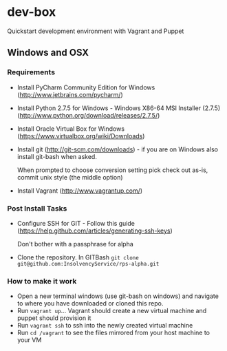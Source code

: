 dev-box
=======

Quickstart development environment with Vagrant and Puppet

## Windows and OSX

### Requirements

- Install PyCharm Community Edition for Windows (http://www.jetbrains.com/pycharm/)
- Install Python 2.7.5 for Windows - Windows X86-64 MSI Installer (2.7.5)  
   (http://www.python.org/download/releases/2.7.5/)
- Install Oracle Virtual Box for Windows (https://www.virtualbox.org/wiki/Downloads)
- Install git (http://git-scm.com/downloads) - if you are on Windows also install git-bash when asked.

  When prompted to choose conversion setting pick check out as-is, commit unix style (the middle option)
- Install Vagrant (http://www.vagrantup.com/)

### Post Install Tasks
- Configure SSH for GIT - Follow this guide (https://help.github.com/articles/generating-ssh-keys)

  Don't bother with a passphrase for alpha
- Clone the repository.  In GITBash `git clone git@github.com:InsolvencyService/rps-alpha.git`

### How to make it work

- Open a new terminal windows (use git-bash on windows) and navigate 
  to where you have downloaded or cloned this repo.
- Run `vagrant up`... Vagrant should create a new virtual machine and puppet should provision it
- Run `vagrant ssh` to ssh into the newly created virtual machine
- Run `cd /vagrant` to see the files mirrored from your host machine to your VM
